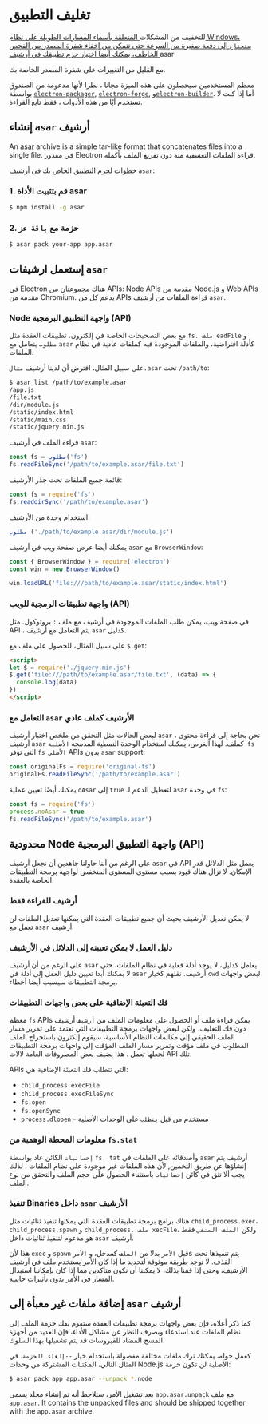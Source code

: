 # تغليف التطبيق

للتخفيف من </a>المشكلات[ المتعلقة بأسماء المسارات الطويلة على نظام Windows، `ستحتاج` إلى دفعة صغيرة من السرعة حتى تتمكن من إخفاء شفرة المصدر من الفحص الخاطف، يمكنك أيضا اختيار حزم تطبيقك في أرشيف ](https://github.com/joyent/node/issues/6960)asar

 مع القليل من التغييرات على شفرة المصدر الخاصة بك.</p> 

معظم المستخدمين سيحصلون على هذه الميزة مجانا ، نظرا لأنها مدعومة من الصندوق بواسطة [`electron-packager`][electron-packager], [`electron-forge`][electron-forge], و[`electron-builder`][electron-builder]. أما إذا كنت لا تستخدم أيًا من هذه الأدوات ، فقط تابع القراءة.



## إنشاء `asar` أرشيف

An [asar][asar] archive is a simple tar-like format that concatenates files into a single file. في مقدور Electron قراءة الملفات التعسفية منه دون تفريغ الملف بأكمله.

خطوات لحزم التطبيق الخاص بك في أرشيف `asar`:



### 1. قم بتثبيت الأداة asar



```sh
$ npm install -g asar
```




### 2. حزمة مع `باقة عز`



```sh
$ asar pack your-app app.asar
```




## إستعمل ارشيفات `asar`

في Electron هناك مجموعتان من APIs: Node APIs مقدمة من Node.js و Web APIs مقدمة من Chromium. يدعم كل من APIs قراءة الملفات من أرشيف `asar`.



### Node واجهة التطبيق البرمجية (API)

مع بعض التصحيحات الخاصة في إلكترون، تطبيقات العقدة مثل `fs. ملف eadFile` و `مطلوب` يتعامل مع `asar` كأدلة افتراضية، والملفات الموجودة فيه كملفات عادية في نظام الملفات.

على سبيل المثال، افترض أن لدينا أرشيف `مثال.asar` تحت `/path/to`:



```sh
$ asar list /path/to/example.asar
/app.js
/file.txt
/dir/module.js
/static/index.html
/static/main.css
/static/jquery.min.js
```


قراءة الملف في أرشيف `asar`:



```javascript
const fs = مطلوب('fs')
fs.readFileSync('/path/to/example.asar/file.txt')
```


قائمة جميع الملفات تحت جذر الأرشيف:



```javascript
const fs = require('fs')
fs.readdirSync('/path/to/example.asar')
```


استخدام وحدة من الأرشيف:



```javascript
مطلوب ('./path/to/example.asar/dir/module.js')
```


يمكنك أيضا عرض صفحة ويب في أرشيف `asar` مع `BrowserWindow`:



```javascript
const { BrowserWindow } = require('electron')
const win = new BrowserWindow()

win.loadURL('file:///path/to/example.asar/static/index.html')
```




### واجهة تطبيقات الرمجية للويب (API)

في صفحة ويب، يمكن طلب الملفات الموجودة في أرشيف مع ملف `:` بروتوكول. مثل API ، يتم التعامل مع أرشيف `asar` كدليل.

على سبيل المثال، للحصول على ملف مع `$.get`:



```html
<script>
let $ = require('./jquery.min.js')
$.get('file:///path/to/example.asar/file.txt', (data) => {
  console.log(data)
})
</script>
```




### التعامل مع `asar` الأرشيف كملف عادي

لبعض الحالات مثل التحقق من ملخص اختبار أرشيف `asar` ، نحن بحاجة إلى قراءة محتوى أرشيف `asar` كملف. لهذا الغرض، يمكنك استخدام الوحدة النمطية المدمجة `الأصلية fs` التي توفر `fs الأصلي` APIs بدون `asar` support:



```javascript
const originalFs = require('original-fs')
originalFs.readFileSync('/path/to/example.asar')
```


يمكنك أيضًا تعيين عملية `oAsar` إلى `true` لتعطيل الدعم لـ `asar` في وحدة `fs`:



```javascript
const fs = require('fs')
process.noAsar = true
fs.readFileSync('/path/to/example.asar')
```




## محدودية Node واجهة التطبيق البرمجية (API)

على الرغم من أننا حاولنا جاهدين أن نجعل أرشيف `asar` في API يعمل مثل الدلائل قدر الإمكان. لا تزال هناك قيود بسبب مستوى المستوى المنخفض لواجهة برمجة التطبيقات الخاصة بالعقدة.



### أرشيف للقراءة فقط

لا يمكن تعديل الأرشيف بحيث أن جميع تطبيقات العقدة التي يمكنها تعديل الملفات لن تعمل مع `asar` أرشيف.



### دليل العمل لا يمكن تعيينه إلى الدلائل في الأرشيف

على الرغم من أن أرشيف `asar` يعامل كدليل، لا يوجد أدلة فعلية في نظام الملفات، حتى لا يمكنك أبدا تعيين دليل العمل إلى أدلة في `asar` أرشيف. نقلهم كخيار `cwd` لبعض واجهات برمجة التطبيقات سيسبب أيضا أخطاء.



### فك التعبئة الإضافية على بعض واجهات التطبيقات

معظم `fs` APIs يمكن قراءة ملف أو الحصول على معلومات الملف من `أرشيف` أرشيف دون فك التغليف، ولكن لبعض واجهات برمجة التطبيقات التي تعتمد على تمرير مسار الملف الحقيقي إلى مكالمات النظام الأساسية، سيقوم إلكترون باستخراج الملف المطلوب في ملف مؤقت وتمرير مسار الملف المؤقت إلى واجهات برمجة التطبيقات لجعلها تعمل . هذا يضيف بعض المصروفات العامة لآلات API تلك.

APIs التي تتطلب فك التعبئة الإضافية هي:

* `child_process.execFile`
* `child_process.execFileSync`
* `fs.open`
* `fs.openSync`
* `process.dlopen` - مستخدم من قبل `يتطلب` على الوحدات الأصلية



### معلومات المحطة الوهمية من `fs.stat`

`إحصائيات` الكائن عاد بواسطة `fs. tat` وأصدقائه على الملفات في `asar` أرشيف يتم إنشاؤها عن طريق التخمين, لأن هذه الملفات غير موجودة على نظام الملفات . لذلك يجب ألا تثق في كائن `إحصائيات` باستثناء الحصول على حجم الملف والتحقق من نوع الملف.



### تنفيذ Binaries داخل `asar` الأرشيف

هناك برامج برمجة تطبيقات العقدة التي يمكنها تنفيذ ثنائيات مثل `child_process.exec`، `child_process.spawn` و `child_process. ملف xecFile`، ولكن `الملف المنفي` فقط هو مدعوم لتنفيذ ثنائيات داخل `asar` أرشيف.

هذا لأن `exec` و `spawn` قبل `الأمر` بدلا من `الملف` كمدخل، و `الأمر`s يتم تنفيذها تحت القذف. لا توجد طريقة موثوقة لتحديد ما إذا كان الأمر يستخدم ملف في أرشيف الأرشيف، وحتى إذا قمنا بذلك، لا يمكننا أن نكون متأكدين مما إذا كان بإمكاننا استبدال المسار في الأمر بدون تأثيرات جانبية.



## إضافة ملفات غير معبأة إلى `asar` أرشيف

كما ذكر أعلاه، فإن بعض واجهات برمجة تطبيقات العقدة ستقوم بفك حزمة الملف إلى نظام الملفات عند استدعاء وبصرف النظر عن مشاكل الأداء، فإن العديد من أجهزة المسح المضاد للفيروسات قد يتم تشغيلها بهذا السلوك.

كعمل حوله، يمكنك ترك ملفات مختلفة مفصولة باستخدام خيار `--إلغاء الحزمة`. في المثال التالي، المكتبات المشتركة من وحدات Node.js الأصلية لن تكون حزمة:



```sh
$ asar pack app app.asar --unpack *.node
```


بعد تشغيل الأمر، ستلاحظ أنه تم إنشاء مجلد يسمى `app.asar.unpack` مع ملف `app.asar`. It contains the unpacked files and should be shipped together with the `app.asar` archive.

[asar]: https://github.com/electron/asar
[electron-packager]: https://github.com/electron/electron-packager
[electron-forge]: https://github.com/electron-userland/electron-forge
[electron-builder]: https://github.com/electron-userland/electron-builder
